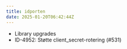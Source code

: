 ```yaml
---
title: idporten
date: 2025-01-20T06:42:44Z
---
```

- Library upgrades
- ID-4952: Støtte client_secret-rotering (#531)

